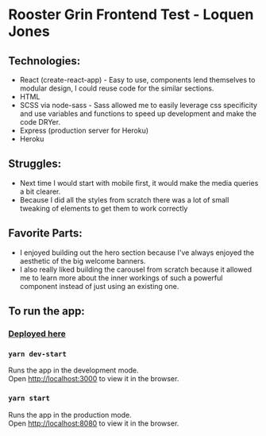 # Rooster Grin Frontend Test - Loquen Jones

## Technologies:
- React (create-react-app) - Easy to use, components lend themselves to modular design, I could reuse code for the similar sections.
- HTML
- SCSS via node-sass - Sass allowed me to easily leverage css specificity and use variables and functions to speed up development and make the code DRYer. 
- Express (production server for Heroku)
- Heroku

## Struggles: 
- Next time I would start with mobile first, it would make the media queries a bit clearer.
- Because I did all the styles from scratch there was a lot of small tweaking of elements to get them to work correctly

## Favorite Parts:

- I enjoyed building out the hero section because I've always enjoyed the aesthetic of the big welcome banners.
- I also really liked building the carousel from scratch because it allowed me to learn more about the inner workings of such a powerful component instead of just using an existing one. 
## To run the app: 
### [Deployed here](http://rooster-grin-test-loquen.herokuapp.com)
### `yarn dev-start`

Runs the app in the development mode.<br />
Open [http://localhost:3000](http://localhost:3000) to view it in the browser.

### `yarn start` 

Runs the app in the production mode.<br />
Open [http://localhost:8080](http://localhost:8080) to view it in the browser.
